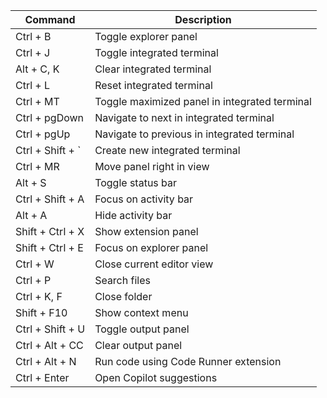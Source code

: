 | Command              | Description                                     |
|----------------------|-------------------------------------------------|
| Ctrl + B             | Toggle explorer panel                           |
| Ctrl + J             | Toggle integrated terminal                      |
| Alt + C, K           | Clear integrated terminal                       |
| Ctrl + L             | Reset integrated terminal                       |
| Ctrl + MT            | Toggle maximized panel in integrated terminal   |
| Ctrl + pgDown        | Navigate to next in integrated terminal         |
| Ctrl + pgUp          | Navigate to previous in integrated terminal     |
| Ctrl + Shift + `     | Create new integrated terminal                  |
| Ctrl + MR            | Move panel right in view                        |
| Alt + S              | Toggle status bar                               |
| Ctrl + Shift + A     | Focus on activity bar                           |
| Alt + A              | Hide activity bar                               |
| Shift + Ctrl + X     | Show extension panel                            |
| Shift + Ctrl + E     | Focus on explorer panel                         |
| Ctrl + W             | Close current editor view                       |
| Ctrl + P             | Search files                                    |
| Ctrl + K, F          | Close folder                                    |
| Shift + F10          | Show context menu                               |
| Ctrl + Shift + U     | Toggle output panel                             |
| Ctrl + Alt + CC      | Clear output panel                              |
| Ctrl + Alt + N       | Run code using Code Runner extension            |
| Ctrl + Enter         | Open Copilot suggestions                        |

